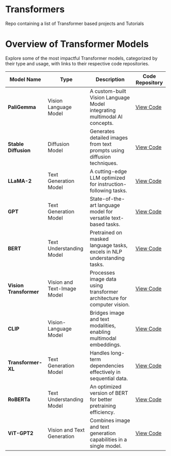 # Transformers
Repo containing a list of Transformer based projects and Tutorials


# Overview of Transformer Models

Explore some of the most impactful Transformer models, categorized by their type and usage, with links to their respective code repositories.

| **Model Name** | **Type** | **Description** | **Code Repository** |
|-------|------|----------|------|
| **PaliGemma** | Vision Language Model | A custom-built Vision Language Model integrating multimodal AI concepts.| [View Code](https://github.com/Jkanishkha0305/Transformers-from-Scratch/tree/main/PaliGemma) |
| **Stable Diffusion** | Diffusion Model | Generates detailed images from text prompts using diffusion techniques. | [View Code](#)  
| **LLaMA-2** | Text Generation Model | A cutting-edge LLM optimized for instruction-following tasks. | [View Code](#) |
| **GPT** | Text Generation Model | State-of-the-art language model for versatile text-based tasks. | [View Code](#) |
| **BERT** | Text Understanding Model | Pretrained on masked language tasks, excels in NLP understanding tasks. | [View Code](#) |
| **Vision Transformer** | Vision and Text-Image Model | Processes image data using transformer architecture for computer vision. | [View Code](#) |
| **CLIP** | Vision-Language Model | Bridges image and text modalities, enabling multimodal embeddings. | [View Code](#) |
| **Transformer-XL** | Text Generation Model | Handles long-term dependencies effectively in sequential data. | [View Code](#) |
| **RoBERTa** | Text Understanding Model | An optimized version of BERT for better pretraining efficiency. | [View Code](#) |
| **ViT-GPT2** | Vision and Text Generation  | Combines image and text generation capabilities in a single model. | [View Code](#) |

